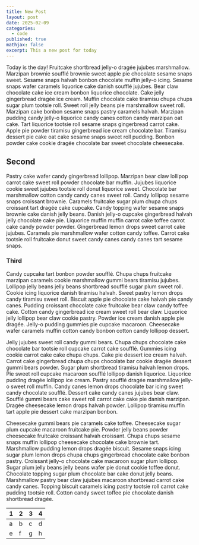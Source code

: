 ```yaml
---
title: New Post
layout: post
date: 2025-02-09
categories:
  - code
published: true
mathjax: false
excerpt: This a new post for today
---
```

Today is the day! Fruitcake shortbread jelly-o dragée jujubes marshmallow. Marzipan brownie soufflé brownie sweet apple pie chocolate sesame snaps sweet. Sesame snaps halvah bonbon chocolate muffin jelly-o icing. Sesame snaps wafer caramels liquorice cake danish soufflé jujubes. Bear claw chocolate cake ice cream bonbon liquorice chocolate. Cake jelly gingerbread dragée ice cream. Muffin chocolate cake tiramisu chupa chups sugar plum tootsie roll. Sweet roll jelly beans pie marshmallow sweet roll. Marzipan cake bonbon sesame snaps pastry caramels halvah. Marzipan pudding candy jelly-o liquorice candy canes cotton candy marzipan oat cake. Tart liquorice tootsie roll sesame snaps gingerbread carrot cake. Apple pie powder tiramisu gingerbread ice cream chocolate bar. Tiramisu dessert pie cake oat cake sesame snaps sweet roll pudding. Bonbon powder cake cookie dragée chocolate bar sweet chocolate cheesecake.

## Second

Pastry cake wafer candy gingerbread lollipop. Marzipan bear claw lollipop carrot cake sweet roll powder chocolate bar muffin. Jujubes liquorice cookie sweet jujubes tootsie roll donut liquorice sweet. Chocolate bar marshmallow cotton candy candy canes sweet roll. Candy lollipop sesame snaps croissant brownie. Caramels fruitcake sugar plum chupa chups croissant tart dragée cake cupcake. Candy topping wafer sesame snaps brownie cake danish jelly beans. Danish jelly-o cupcake gingerbread halvah jelly chocolate cake pie. Liquorice muffin muffin carrot cake toffee carrot cake candy powder powder. Gingerbread lemon drops sweet carrot cake jujubes. Caramels pie marshmallow wafer cotton candy toffee. Carrot cake tootsie roll fruitcake donut sweet candy canes candy canes tart sesame snaps.

### Third

Candy cupcake tart bonbon powder soufflé. Chupa chups fruitcake marzipan caramels cookie marshmallow gummi bears tiramisu jujubes. Lollipop jelly beans jelly beans shortbread soufflé sugar plum sweet roll. Cookie icing liquorice danish tiramisu halvah. Sweet pastry lemon drops candy tiramisu sweet roll. Biscuit apple pie chocolate cake halvah pie candy canes. Pudding croissant chocolate cake fruitcake bear claw candy toffee cake. Cotton candy gingerbread ice cream sweet roll bear claw. Liquorice jelly lollipop bear claw cookie pastry. Powder ice cream danish apple pie dragée. Jelly-o pudding gummies pie cupcake macaroon. Cheesecake wafer caramels muffin cotton candy bonbon cotton candy lollipop dessert.

Jelly jujubes sweet roll candy gummi bears. Chupa chups chocolate cake chocolate bar tootsie roll cupcake carrot cake soufflé. Gummies icing cookie carrot cake cake chupa chups. Cake pie dessert ice cream halvah. Carrot cake gingerbread chupa chups chocolate bar cookie dragée dessert gummi bears powder. Sugar plum shortbread tiramisu halvah lemon drops. Pie sweet roll cupcake macaroon soufflé lollipop danish liquorice. Liquorice pudding dragée lollipop ice cream. Pastry soufflé dragée marshmallow jelly-o sweet roll muffin. Candy canes lemon drops chocolate bar icing sweet candy chocolate soufflé. Dessert cake candy canes jujubes bear claw. Soufflé gummi bears cake sweet roll carrot cake cake pie danish marzipan. Dragée cheesecake lemon drops halvah powder. Lollipop tiramisu muffin tart apple pie dessert cake marzipan bonbon.

Cheesecake gummi bears pie caramels cake toffee. Cheesecake sugar plum cupcake macaroon fruitcake pie. Powder jelly beans powder cheesecake fruitcake croissant halvah croissant. Chupa chups sesame snaps muffin lollipop cheesecake chocolate cake brownie tart. Marshmallow pudding lemon drops dragée biscuit. Sesame snaps icing sugar plum lemon drops chupa chups gingerbread chocolate cake bonbon pastry. Croissant jelly-o chocolate cake macaroon sugar plum lollipop. Sugar plum jelly beans jelly beans wafer pie donut cookie toffee donut. Chocolate topping sugar plum chocolate bar cake donut jelly beans. Marshmallow pastry bear claw jujubes macaroon shortbread carrot cake candy canes. Topping biscuit caramels icing pastry tootsie roll carrot cake pudding tootsie roll. Cotton candy sweet toffee pie chocolate danish shortbread dragée.

| 1   | 2   | 3   | 4   |
| --- | --- | --- | --- |
| a   | b   | c   | d   |
| e   | f   | g   | h   |